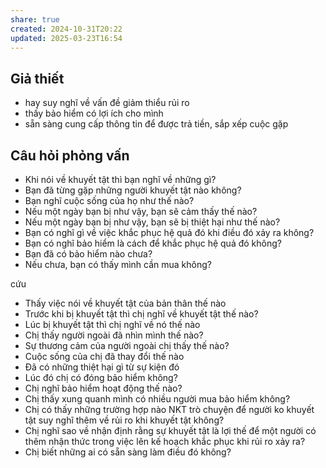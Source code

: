 ```yaml
---
share: true
created: 2024-10-31T20:22
updated: 2025-03-23T16:54
---
```

## Giả thiết
- hay suy nghĩ về vấn đề giảm thiểu rủi ro
- thấy bảo hiểm có lợi ích cho mình
- sẵn sàng cung cấp thông tin để được trả tiền, sắp xếp cuộc gặp

## 
## Câu hỏi phỏng vấn
- Khi nói về khuyết tật thì bạn nghĩ về những gì? 
- Bạn đã từng gặp những người khuyết tật nào không? 
- Bạn nghĩ cuộc sống của họ như thế nào? 
- Nếu một ngày bạn bị như vậy, bạn sẽ cảm thấy thế nào?
- Nếu một ngày bạn bị như vậy, bạn sẽ bị thiệt hại như thế nào?
- Bạn có nghĩ gì về việc khắc phục hệ quả đó khi điều đó xảy ra không?
- Bạn có nghĩ bảo hiểm là cách để khắc phục hệ quả đó không?
- Bạn đã có bảo hiểm nào chưa?
- Nếu chưa, bạn có thấy mình cần mua không?


cứu
- Thấy việc nói về khuyết tật của bản thân thế nào
- Trước khi bị khuyết tật thì chị nghĩ về khuyết tật thế nào? 
- Lúc bị khuyết tật thì chị nghĩ về nó thế nào
- Chị thấy người ngoài đã nhìn mình thế nào? 
- Sự thương cảm của người ngoài chị thấy thế nào? 
- Cuộc sống của chị đã thay đổi thế nào
- Đã có những thiệt hại gì từ sự kiện đó
- Lúc đó chị có đóng bảo hiểm không? 
- Chị nghĩ bảo hiểm hoạt động thế nào? 
- Chị thấy xung quanh mình có nhiều người mua bảo hiểm không? 
- Chị có thấy những trường hợp nào NKT trò chuyện để người ko khuyết tật suy nghĩ thêm về rủi ro khi khuyết tật không? 
- Chị nghĩ sao về nhận định rằng sự khuyết tật là lợi thế để một người có thêm nhận thức trong việc lên kế hoạch khắc phục khi rủi ro xảy ra? 
- Chị biết những ai có sẵn sàng làm điều đó không?